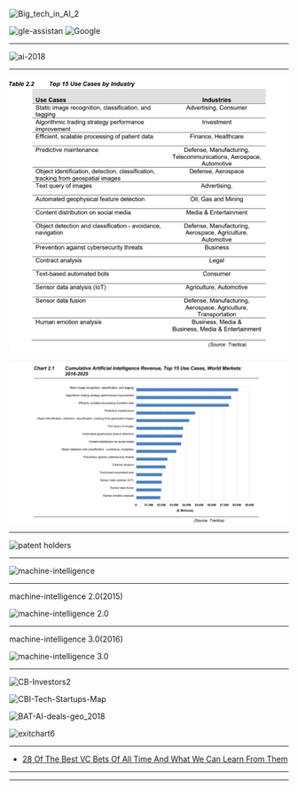

![Big_tech_in_AI_2](https://s3.amazonaws.com/cbi-research-portal-uploads/2018/03/02151809/Big_tech_in_AI_2-884x1024.png)


![gle-assistan](https://s3.amazonaws.com/cbi-research-portal-uploads/2018/05/09154937/Google-assistant-et.png)
![Google](https://s3.amazonaws.com/cbi-research-portal-uploads/2018/03/15130102/Google-Mentions-of-Voice-1024x595.png)

-----------

![ai-2018](https://fortunedotcom.files.wordpress.com/2018/01/ai.png)


-----------

![uc](https://github.com/ci-ai/fundamentals/blob/master/use-cases/uc.PNG)

![uc_r](https://github.com/ci-ai/fundamentals/blob/master/use-cases/uc_revenue.PNG)

---------------

![patent holders](https://cbi-blog.s3.amazonaws.com/blog/wp-content/uploads/2017/04/AI_patents_startups.png)

---------------------

![machine-intelligence](https://s3.amazonaws.com/cbi-research-portal-uploads/2018/02/27121525/AI_MA_race_feb2018.png)

--------------
machine-intelligence 2.0(2015)

![machine-intelligence 2.0](https://www.techemergence.com/wp-content/uploads/2016/07/Screen-Shot-2016-07-21-at-5.24.54-PM.png)

-------------------
machine-intelligence 3.0(2016)

![machine-intelligence 3.0](https://www.techemergence.com/wp-content/uploads/2016/07/artificial-intelligence-industry-an-overview-by-segment-2.jpg)


---------------

![CB-Investors2](https://www.techemergence.com/wp-content/uploads/2016/07/CB-Investors2.png)

![CBI-Tech-Startups-Map](https://s3.amazonaws.com/cbi-research-portal-uploads/2018/01/19170900/CBI-Tech-Startups-Map.jpg)

![BAT-AI-deals-geo_2018](https://s3.amazonaws.com/cbi-research-portal-uploads/2018/04/25154530/BAT-AI-deals-geo_2018-04.png)

![exitchart6](https://s3.amazonaws.com/cbi-research-portal-uploads/2018/05/10184136/exitchart6-1024x768.jpg)

--------------

* [28 Of The Best VC Bets Of All Time And What We Can Learn From Them](https://www.cbinsights.com/research/best-venture-capital-investments/?utm_source=medium&utm_medium=referral&utm_term=syndication)



--------------



-----------



